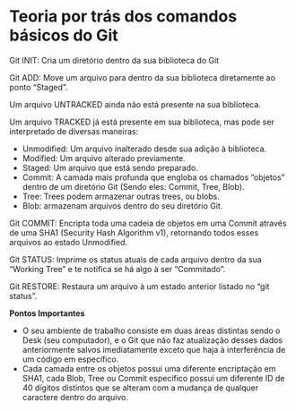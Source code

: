 # Teoria por trás dos comandos básicos do Git

Git INIT: Cria um diretório dentro da sua biblioteca do Git

Git ADD: Move um arquivo para dentro da sua biblioteca diretamente ao ponto “Staged”.

Um arquivo UNTRACKED ainda não está presente na sua biblioteca.

Um arquivo TRACKED já está presente em sua biblioteca, mas pode ser interpretado de diversas maneiras:

- Unmodified: Um arquivo inalterado desde sua adição à biblioteca.
- Modified: Um arquivo alterado previamente.
- Staged: Um arquivo que está sendo preparado.
- Commit: A camada mais profunda que engloba os chamados “objetos” dentro de um diretório Git (Sendo eles: Commit, Tree, Blob).
- Tree: Trees podem armazenar outras trees, ou blobs.
- Blob: armazenam arquivos dentro do seu diretório Git.

Git COMMIT: Encripta toda uma cadeia de objetos em uma Commit através de uma SHA1 (Security Hash Algorithm v1), retornando todos esses arquivos ao estado Unmodified.

Git STATUS: Imprime os status atuais de cada arquivo dentro da sua “Working Tree” e te notifica se há algo à ser “Commitado”.

Git RESTORE: Restaura um arquivo à um estado anterior listado no “git status”.

**Pontos Importantes**

- O seu ambiente de trabalho consiste em duas áreas distintas sendo o Desk (seu computador), e o Git que não faz atualização desses dados anteriormente salvos imediatamente exceto que haja à interferência de um código em específico.
- Cada camada entre os objetos possui uma diferente encriptação em SHA1, cada Blob, Tree ou Commit específico possui um diferente ID de 40 dígitos distintos que se alteram com a mudança de qualquer caractere dentro do arquivo.
